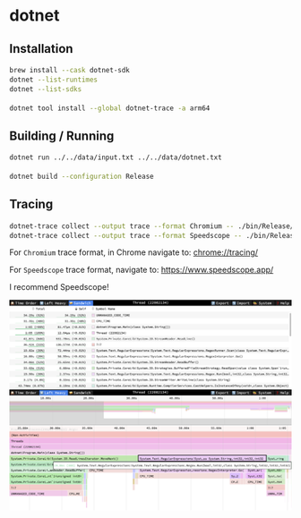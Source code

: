 # dotnet

## Installation

```sh
brew install --cask dotnet-sdk
dotnet --list-runtimes
dotnet --list-sdks

dotnet tool install --global dotnet-trace -a arm64
```

## Building / Running

```sh
dotnet run ../../data/input.txt ../../data/dotnet.txt

dotnet build --configuration Release
```

## Tracing

```sh
dotnet-trace collect --output trace --format Chromium -- ./bin/Release/net6.0/dotnet ../../data/input.txt ../../data/dotnet.txt
dotnet-trace collect --output trace --format Speedscope -- ./bin/Release/net6.0/dotnet ../../data/input.txt ../../data/dotnet.txt
```

For `Chromium` trace format, in Chrome navigate to: [chrome://tracing/](chrome://tracing/)

For `Speedscope` trace format, navigate to: https://www.speedscope.app/

I recommend Speedscope!

![Speedscope Sandwich](./docs/speedscope-sandwich.png)
![Speedscope Left Heavy](./docs/speedscope-left-heavy.png)
